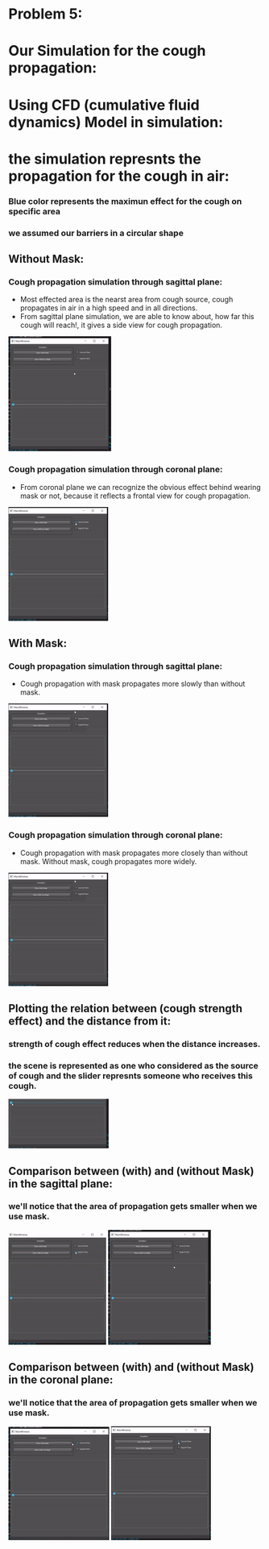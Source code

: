 # Problem 5:
<!--Headline-->
<!--Image-->
<!--UL-->
<!-- URLs-->
# Our Simulation for the cough propagation:
# Using CFD (cumulative fluid dynamics) Model in simulation:
# the simulation represnts the propagation for the cough in air:
### Blue color represents the maximun effect for the cough on specific area
### we assumed our barriers in a circular shape
## Without Mask:
### Cough propagation simulation through sagittal plane:
* Most effected area is the nearst area from cough source, cough propagates in air in a high speed and in all directions. 
* From sagittal plane simulation, we are able to know about, how far this cough will reach!, it gives a side view for cough propagation.

![](Without-Mask-sagittal.gif)
### Cough propagation simulation through coronal plane:
* From coronal plane we can recognize the obvious effect behind wearing mask or not, because it reflects a frontal view for cough propagation.

![](Without-Mask-Coronal.gif)
## With Mask:
### Cough propagation simulation through sagittal plane:
* Cough propagation with mask propagates more slowly than without mask.

![](With-Mask-Coronal-and-sagital.gif)
### Cough propagation simulation through coronal plane:
* Cough propagation with mask propagates more closely than without mask. Without mask, cough propagates more widely.

![](With-Mask-Coronal-and-sagital.gif)
## Plotting the relation between (cough strength effect) and the distance from it:
### strength of cough effect reduces when the distance increases.
### the scene is represented as one who considered as the source of cough and the slider represnts someone who receives this cough.

![](Stength-distance-relation.gif)
## Comparison between (with) and (without Mask) in the sagittal plane:
### we'll notice that the area of propagation gets smaller when we use mask.

![](With-Mask-sagittal.gif)     ![](Without-Mask-sagittal.gif)
## Comparison between (with) and (without Mask) in the coronal plane:
### we'll notice that the area of propagation gets smaller when we use mask.

![](With-Mask-coronal.gif)      ![](Without-Mask-Coronal.gif)
 
